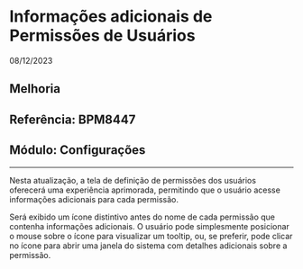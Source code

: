 # Informações adicionais de Permissões de Usuários
08/12/2023
## Melhoria
## Referência: BPM8447
## Módulo: Configurações
***

Nesta atualização, a tela de definição de permissões dos usuários oferecerá uma experiência aprimorada, permitindo que o usuário acesse informações adicionais para cada permissão. 

Será exibido um ícone distintivo antes do nome de cada permissão que contenha informações adicionais. O usuário pode simplesmente posicionar o mouse sobre o ícone para visualizar um tooltip, ou, se preferir, pode clicar no ícone para abrir uma janela do sistema com detalhes adicionais sobre a permissão.